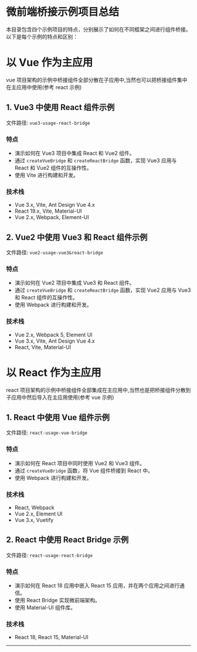 # 微前端桥接示例项目总结

本目录包含四个示例项目的特点，分别展示了如何在不同框架之间进行组件桥接。以下是每个示例的特点和区别：

# 以 Vue 作为主应用

vue 项目架构的示例中桥接组件全部分散在子应用中,当然也可以把桥接组件集中在主应用中使用(参考 react 示例)

## 1. Vue3 中使用 React 组件示例

文件路径: `vue3-usage-react-bridge`

### 特点

- 演示如何在 Vue3 项目中集成 React 和 Vue2 组件。
- 通过 `createVueBridge` 和 `createReactBridge` 函数，实现 Vue3 应用与 React 和 Vue2 组件的互操作性。
- 使用 Vite 进行构建和开发。

### 技术栈

- Vue 3.x, Vite, Ant Design Vue 4.x
- React 19.x, Vite, Material-UI
- Vue 2.x, Webpack, Element-UI

## 2. Vue2 中使用 Vue3 和 React 组件示例

文件路径: `vue2-usage-vue3&react-bridge`

### 特点

- 演示如何在 Vue2 项目中集成 Vue3 和 React 组件。
- 通过 `createVueBridge` 和 `createReactBridge` 函数，实现 Vue2 应用与 Vue3 和 React 组件的互操作性。
- 使用 Webpack 进行构建和开发。

### 技术栈

- Vue 2.x, Webpack 5, Element UI
- Vue 3.x, Vite, Ant Design Vue 4.x
- React, Vite, Material-UI

# 以 React 作为主应用

react 项目架构的示例中桥接组件全部集成在主应用中,当然也是把桥接组件分散到子应用中然后导入在主应用使用(参考 vue 示例)

## 1. React 中使用 Vue 组件示例

文件路径: `react-usage-vue-bridge`

### 特点

- 演示如何在 React 项目中同时使用 Vue2 和 Vue3 组件。
- 通过 `createVueBridge` 函数，将 Vue 组件桥接到 React 中。
- 使用 Webpack 进行构建和开发。

### 技术栈

- React, Webpack
- Vue 2.x, Element UI
- Vue 3.x, Vuetify

## 2. React 中使用 React Bridge 示例

文件路径: `react-usage-react-bridge`

### 特点

- 演示如何在 React 18 应用中嵌入 React 15 应用，并在两个应用之间进行通信。
- 使用 React Bridge 实现微前端架构。
- 使用 Material-UI 组件库。

### 技术栈

- React 18, React 15, Material-UI

---
